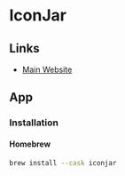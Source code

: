 # IconJar

## Links

- [Main Website](https://geticonjar.com)

## App

### Installation

#### Homebrew

```sh
brew install --cask iconjar
```
